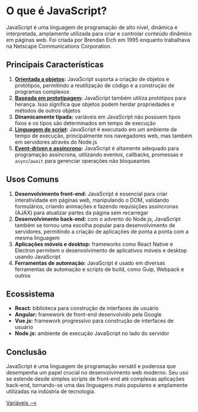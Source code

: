 # O que é JavaScript?

JavaScript é uma linguagem de programação de alto nível, dinâmica e interpretada, amplamente utilizada para criar e controlar conteúdo dinâmico em páginas web. Foi criada por Brendan Eich em 1995 enquanto trabalhava na Netscape Communications Corporation.

## Principais Características

1. [**Orientada a objetos**]()**:** JavaScript suporta a criação de objetos e protótipos, permitindo a reutilização de código e a construção de programas complexos
2. [**Baseada em prototipagem**]()**:** JavaScript também utiliza protótipos para herança. Isso significa que objetos podem herdar propriedades e métodos de outros objetos
3. **Dinamicamente tipada:** variáveis em JavaScript não possuem tipos fixos e os tipos são determinados em tempo de execução
4. [**Linguagem de script**]()**:** JavaScript é executado em um ambiente de tempo de execução, principalmente nos navegadores web, mas também em servidores através do Node.js
5. [**Event-driven e assíncrono**]()**:** JavaScript é altamente adequado para programação assíncrona, utilizando eventos, callbacks, promessas e `async`/`await` para gerenciar operações não bloqueantes

## Usos Comuns

1. **Desenvolvimento front-end:** JavaScript é essencial para criar interatividade em páginas web, manipulando o DOM, validando formulários, criando animações e fazendo requisições assíncronas (AJAX) para atualizar partes da página sem recarregar
2. **Desenvolvimento back-end:** com o advento do Node.js, JavaScript também se tornou uma escolha popular para desenvolvimento de servidores, permitindo a criação de aplicações de ponta a ponta com a mesma linguagem
3. **Aplicações móveis e desktop:** frameworks como React Native e Electron permitem o desenvolvimento de aplicativos móveis e desktop usando JavaScript
4. **Ferramentas de automação:** JavaScript é usado em diversas ferramentas de automação e scripts de build, como Gulp, Webpack e outros

## Ecossistema

- **React:** biblioteca para construção de interfaces de usuário
- **Angular:** framework de front-end desenvolvido pela Google
- **Vue.js:** framework progressivo para construção de interfaces de usuário
- **Node.js:** ambiente de execução JavaScript no lado do servidor

## Conclusão

JavaScript é uma linguagem de programação versátil e poderosa que desempenha um papel crucial no desenvolvimento web moderno. Seu uso se estende desde simples scripts de front-end até complexas aplicações back-end, tornando-se uma das linguagens mais populares e amplamente utilizadas na indústria de tecnologia.

[Variáveis -->](./variaveis.md)